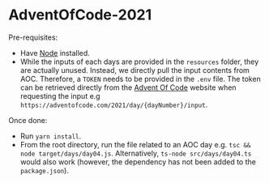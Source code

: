 # AdventOfCode-2021

Pre-requisites:
- Have [Node](https://nodejs.org/en/download/) installed.
- While the inputs of each days are provided in the `resources` folder, they are actually unused.
Instead, we directly pull the input contents from AOC. Therefore, a `TOKEN` needs to be provided in 
the `.env` file. The token can be retrieved directly from the [Advent Of Code](https://adventofcode.com/)
website when requesting the input e.g `https://adventofcode.com/2021/day/{dayNumber}/input`.

Once done:
- Run `yarn install`.
- From the root directory, run the file related to an AOC day e.g. `tsc && node target/days/day04.js`. Alternatively, `ts-node src/days/day04.ts` would also work (however, the dependency has not been added to the `package.json`).
